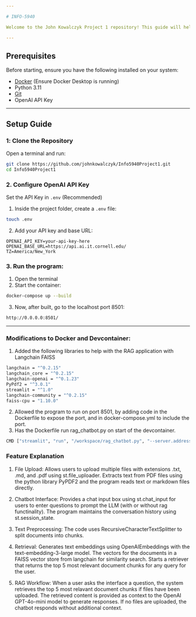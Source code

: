 ```yaml
---

# INFO-5940

Welcome to the John Kowalczyk Project 1 repository! This guide will help you set up the development environment using **Docker** in **VS Code**, configure the **OpenAI API key**.

---
```


## Prerequisites  

Before starting, ensure you have the following installed on your system:  

- [Docker](https://www.docker.com/get-started) (Ensure Docker Desktop is running)  
- Python 3.11
- [Git](https://git-scm.com/)  
- OpenAI API Key  

---

## Setup Guide  

### 1️: Clone the Repository  

Open a terminal and run:  

```bash
git clone https://github.com/johnkowalczyk/Info5940Project1.git
cd Info5940Project1
```

### 2. Configure OpenAI API Key  
Set the API Key in `.env` (Recommended)  

1. Inside the project folder, create a `.env` file:  

```bash
touch .env
```

2. Add your API key and base URL:  

```plaintext
OPENAI_API_KEY=your-api-key-here
OPENAI_BASE_URL=https://api.ai.it.cornell.edu/
TZ=America/New_York
```
### 3. Run the program:
1. Open the terminal
2. Start the container:  
```bash
docker-compose up --build
```
3. Now, after built, go to the localhost port 8501: 
```bash
http://0.0.0.0:8501/
```
---

### Modifications to Docker and Devcontainer:
1. Added the following libraries to help with the RAG application with Langchain FAISS
```bash
langchain = "^0.2.15"
langchain_core = "^0.2.15"
langchain-openai = "^0.1.23"
PyPdf2 = "^3.0.1"
streamlit = "^1.0"
langchain-community = "^0.2.15"
faiss-cpu = "1.10.0"
```
2. Allowed the program to run on port 8501, by adding code in the Dockerfile to expose the port, and in docker-compose.yml to include the port. 
3. Has the Dockerfile run rag_chatbot.py on start of the devcontainer. 
```bash
CMD ["streamlit", "run", "/workspace/rag_chatbot.py", "--server.address=0.0.0.0"]
```


### Feature Explanation
1. File Upload:
Allows users to upload multiple files with extensions .txt, .md, and .pdf using st.file_uploader.
Extracts text from PDF files using the python library PyPDF2 and the program reads text or markdown files directly.

2. Chatbot Interface:
Provides a chat input box using st.chat_input for users to enter questions to prompt the LLM (with or without rag functinality). 
The program maintains the conversation history using st.session_state.

3. Text Preprocessing:
The code uses RecursiveCharacterTextSplitter to split documents into chunks.

4. Retrieval:
Generates text embeddings using OpenAIEmbeddings with the text-embedding-3-large model.
The vectors for the documents in a FAISS vector store from langchain for similarity search.
Starts a retriever that returns the top 5 most relevant document chunks for any query for the user.

5. RAG Workflow:
When a user asks the interface a question, the system retrieves the top 5 most relavant document chunks if files have been uploaded.
The retrieved content is provided as context to the OpenAI GPT-4o-mini model to generate responses.
If no files are uploaded, the chatbot responds without additional context.
